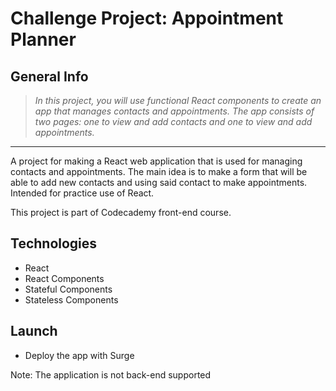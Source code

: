 # Challenge Project: Appointment Planner

## General Info

>*In this project, you will use functional React components to create an app that manages contacts and appointments. The app consists of two pages: one to view and add contacts and one to view and add appointments.*

----

A project for making a React web application that is used for managing contacts and appointments. The main idea is to make a form that will be able to add new contacts and using said contact to make appointments. Intended for practice use of React.

This project is part of Codecademy front-end course.

## Technologies
- React
- React Components
- Stateful Components
- Stateless Components

## Launch

- Deploy the app with Surge

Note: The application is not back-end supported
